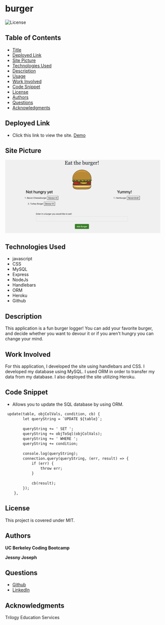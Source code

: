 # burger

![License](https://img.shields.io/badge/license-MIT-181717?style=for-the-badge) 

## Table of Contents
* [Title](#title)
* [Deployed Link](#deployed-link)
* [Site Picture](#site-picture)
* [Technologies Used](#technologies-used)
* [Description](#description)
* [Usage](#usage)
* [Work Involved](#work-involved)
* [Code Snippet](#code-snippet)
* [License](#license)
* [Authors](#authors)
* [Questions](#questions)
* [Acknowledgments](#acknowledgments)

## Deployed Link
* Click this link to view the site.
[Demo](https://burger-eater70.herokuapp.com/)

## Site Picture
![Site](public/assets/img/site-burger.png)

## Technologies Used
* javascript
* CSS
* MySQL
* Express
* NodeJs
* Handlebars
* ORM
* Heroku
* Github

## Description
This application is a fun burger logger! You can add your favorite burger, and decide whether you want to devour it or if you aren't hungry you can change your mind. 


## Work Involved
For this application, I developed the site using handlebars and CSS. I developed my database using MySQL. I used ORM in order to transfer my data from my database. I also deployed the site utilizing Heroku. 

## Code Snippet
* Allows you to update the SQL database by using ORM.
```
 update(table, objColVals, condition, cb) {
        let queryString = `UPDATE ${table}`;

        queryString += ' SET ';
        queryString += objToSql(objColVals);
        queryString += ' WHERE ';
        queryString += condition;

        console.log(queryString);
        connection.query(queryString, (err, result) => {
            if (err) {
                throw err;
            }

            cb(result);
        });
    },
```

## License
This project is covered under MIT.

## Authors
**UC Berkeley Coding Bootcamp**

**Jessny Joseph** 

## Questions 
* [Github](https://github.com/jessnyj)
* [LinkedIn](https://www.linkedin.com/in/jessny-joseph-361515201)

## Acknowledgments
Trilogy Education Services
